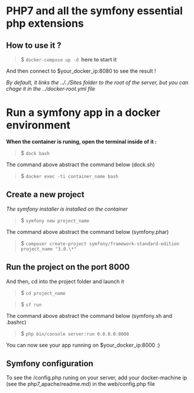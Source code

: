 # PHP7 and all the symfony essential php extensions

## How to use it ?

> $ ``docker-compose up -d ``**here to start it**

And then connect to $your_docker_ip:8080 to see the result !

*By default, it links the ../../Sites folder to the root of the server, but you can chage it in the ../docker-root.yml file*

# Run a symfony app in a docker environment

**When the container is runing, open the terminal inside of it :**

> $ ``dock bash``

The command above abstract the command below (dock.sh)

> $ ``docker exec -ti container_name bash``

## Create a new project

*The symfony installer is installed on the container*

> $ ``symfony new project_name``

The command above abstract the command below (symfony.phar)

> $ ``composer create-project symfony/framework-standard-edition project_name "3.0.\*"``

## Run the project on the port 8000

And then, cd into the project folder and launch it

> $ ``cd project_name``

> $ ``sf run``

The command above abstract the command below (symfony.sh and .bashrc)

> $ ``php bin/console server:run 0.0.0.0:8000``

You can now see your app running on $your_docker_ip:8000 :)

## Symfony configuration

To see the /config.php runing on your server, add your docker-machine ip (see the php7_apache/readme.md) in the web/config.php file
